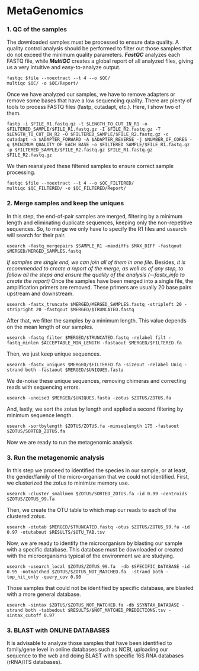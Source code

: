 # MetaGenomics


### 1. QC of the samples
The downloaded samples must be processed to ensure data quality. A quality control analysis should be performed to filter out those samples that do not exceed the minimum quality parameters. ***FastQC*** analyzes each FASTQ file, while ***MultiQC*** creates a global report of all analyzed files, giving us a very intuitive and easy-to-analyze output.
```
fastqc $file --noextract --t 4 --o $QC/
multiqc $QC/ -o $QC/Report/
```
Once we have analyzed our samples, we have to remove adapters or remove some bases that have a low sequencing quality. There are plenty of tools to process FASTQ files (fastp, cutadapt, etc.). Here, I show two of them.
```
fastp -i $FILE_R1.fastq.gz -t $LENGTH_TO_CUT_IN_R1 -o $FILTERED_SAMPLE/$FILE_R1.fastq.gz -I $FILE_R2.fastq.gz -T $LENGTH_TO_CUT_IN_R2 -O $FILTERED_SAMPLE/$FILE_R2.fastq.gz -c
cutadapt -a $ADAPTER_FORWARD -A $ADAPTER_REVERSE -j $NUMBER_OF_CORES -q $MINIMUM_QUALITY_OF_EACH_BASE -o $FILTERED_SAMPLE/$FILE_R1.fastq.gz -p $FILTERED_SAMPLE/$FILE_R2.fastq.gz $FILE_R1.fastq.gz $FILE_R2.fastq.gz
```
We then reanalyzed these filtered samples to ensure correct sample processing.
```
fastqc $file --noextract --t 4 --o $QC_FILTERED/
multiqc $QC_FILTERED/ -o $QC_FILTERED/Report/
```
### 2. Merge samples and keep the uniques
In this step, the end-of-pair samples are merged, filtering by a minimum length and eliminating duplicate sequences, keeping only the non-repetitive sequences. So, to merge we only have to specify the R1 files and usearch will search for their pair.
```
usearch -fastq_mergepairs $SAMPLE_R1 -maxdiffs $MAX_DIFF -fastqout $MERGED/MERGED_SAMPLES.fastq
```
*If samples are single end, we can join all of them in one file*. Besides, *it is recommended to create a report of the merge, as well as of any step, to follow all the steps and ensure the quality of the analysis (--fastx_info to create the report)*
Once the samples have been merged into a single file, the amplification primers are removed. These primers are usually 20 base pairs upstream and downstream.
```
usearch -fastx_truncate $MERGED/MERGED_SAMPLES.fastq -stripleft 20 -stripright 20 -fastqout $MERGED/$TRUNCATED.fastq
```
After that, we filter the samples by a minimum length. This value depends on the mean length of our samples.
```
usearch -fastq_filter $MERGED/$TRUNCATED.fastq -relabel filt -fastq_minlen $ACCEPTABLE_MIN_LENGTH -fastaout $MERGED/$FILTERED.fa
```
Then, we just keep unique sequences.
```
usearch -fastx_uniques $MERGED/$FILTERED.fa -sizeout -relabel Uniq -strand both -fastaout $MERGED/$UNIQUES.fasta
```
We de-noise these unique sequences, removing chimeras and correcting reads with sequencing errors.
```
usearch -unoise3 $MERGED/$UNIQUES.fasta -zotus $ZOTUS/ZOTUS.fa
```
And, lastly, we sort the zotus by length and applied a second filtering by minimum sequence length.
```
usearch -sortbylength $ZOTUS/ZOTUS.fa -minseqlength 175 -fastaout $ZOTUS/SORTED_ZOTUS.fa
```
Now we are ready to run the metagenomic analysis.
### 3. Run the metagenomic analysis
In this step we proceed to identified the species in our sample, or at least, the gender/family of the micro-organism that we could not identified. First, we clusterized the zotus to minimize memory use.
```
usearch -cluster_smallmem $ZOTUS/SORTED_ZOTUS.fa -id 0.99 -centroids $ZOTUS/ZOTUS_99.fa
```
Then, we create the OTU table to which map our reads to each of the clustered zotus.
```
usearch -otutab $MERGED/$TRUNCATED.fastq -otus $ZOTUS/ZOTUS_99.fa -id 0.97 -otutabout $RESULTS/$OTU_TAB.tsv
```
Now, we are ready to identify the microorganism by blasting our sample with a specific database. This database must be downloaded or created with the microorganisms typical of the environment we are studying.
```
usearch -usearch_local $ZOTUS/ZOTUS_99.fa  -db $SPECIFIC_DATABASE -id 0.95 -notmatched $ZOTUS/$ZOTUS_NOT_MATCHED.fa  -strand both -top_hit_only -query_cov 0.90
```
Those samples that could not be identified by specific database, are blasted with a more general database.
```
usearch -sintax $ZOTUS/$ZOTUS_NOT_MATCHED.fa -db $SYNTAX_DATABASE -strand both -tabbedout $RESULTS/$NOT_MATCHED_PREDICTIONS.tsv -sintax_cutoff 0.97
```
### 3. BLAST with ONLINE DATABASES
It is advisable to analyze those samples that have been identified to family/gene level in online databases such as NCBI, uploading our sequence to the web and doing BLAST with specific 16S RNA databases (rRNA/ITS databases).
